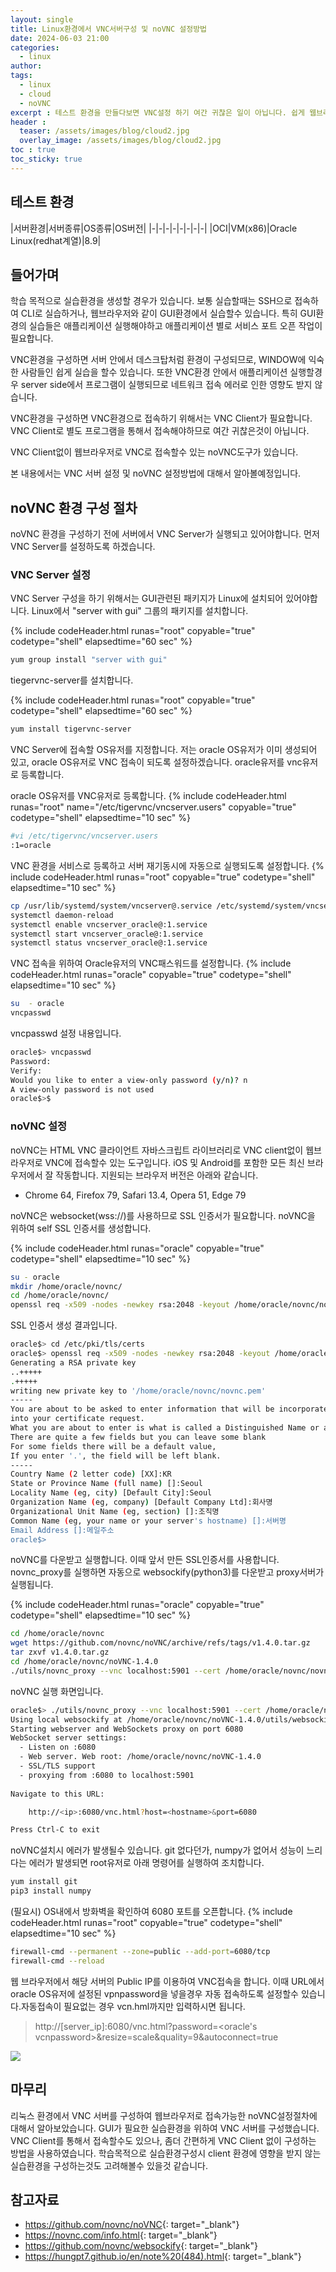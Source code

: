 ```yaml
---
layout: single
title: Linux환경에서 VNC서버구성 및 noVNC 설정방법
date: 2024-06-03 21:00
categories: 
  - linux
author: 
tags: 
  - linux
  - cloud
  - noVNC
excerpt : 테스트 환경을 만들다보면 VNC설정 하기 여간 귀찮은 일이 아닙니다. 쉽게 웹브라우저로 VNC접속하는 환경구성에 대해서 알아보겠습니다.
header :
  teaser: /assets/images/blog/cloud2.jpg
  overlay_image: /assets/images/blog/cloud2.jpg
toc : true  
toc_sticky: true
---
```


## 테스트 환경

|서버환경|서버종류|OS종류|OS버전|
|-|-|-|-|-|-|-|-|
|OCI|VM(x86)|Oracle Linux(redhat계열)|8.9|

## 들어가며 

학습 목적으로 실습환경을 생성할 경우가 있습니다. 
보통 실습할때는 SSH으로 접속하여 CLI로 실습하거나, 웹브라우저와 같이 GUI환경에서 실습할수 있습니다.
특히 GUI환경의 실습들은 애플리케이션 실행해야하고 애플리케이션 별로 서비스 포트 오픈 작업이 필요합니다. 

VNC환경을 구성하면 서버 안에서 데스크탑처럼 환경이 구성되므로, WINDOW에 익숙한 사람들인 쉽게 실습을 할수 있습니다.
또한 VNC환경 안에서 애플리케이션 실행할경우 server side에서 프로그램이 실행되므로 네트워크 접속 에러로 인한 영향도 받지 않습니다. 

VNC환경을 구성하면 VNC환경으로 접속하기 위해서는 VNC Client가 필요합니다. VNC Client로 별도 프로그램을 통해서 접속해야하므로 여간 귀찮은것이 아닙니다. 

VNC Client없이 웹브라우저로 VNC로 접속할수 있는 noVNC도구가 있습니다. 

본 내용에서는 VNC 서버 설정 및 noVNC 설정방법에 대해서 알아볼예정입니다.

## noVNC 환경 구성 절차

noVNC 환경을 구성하기 전에 서버에서 VNC Server가 실행되고 있어야합니다. 
먼저 VNC Server를 설정하도록 하겠습니다. 

### VNC Server 설정

VNC Server 구성을 하기 위해서는 GUI관련된 패키지가 Linux에 설치되어 있어야합니다. 
Linux에서 "server with gui" 그룹의 패키지를 설치합니다.

{% include codeHeader.html runas="root" copyable="true" codetype="shell" elapsedtime="60 sec" %}
```bash
yum group install "server with gui"
```

tiegervnc-server를 설치합니다. 

{% include codeHeader.html runas="root" copyable="true" codetype="shell" elapsedtime="60 sec" %}
```bash
yum install tigervnc-server
```
 
VNC Server에 접속할 OS유저를 지정합니다. 
저는 oracle OS유저가 이미 생성되어 있고, oracle OS유저로 VNC 접속이 되도록 설정하겠습니다. 
oracle유저를 vnc유저로 등록합니다. 

oracle OS유저를 VNC유저로 등록합니다.
{% include codeHeader.html runas="root" name="/etc/tigervnc/vncserver.users" copyable="true" codetype="shell" elapsedtime="10 sec" %}
```bash
#vi /etc/tigervnc/vncserver.users
:1=oracle
``` 

VNC 환경을 서비스로 등록하고 서버 재기동시에 자동으로 실행되도록 설정합니다. 
{% include codeHeader.html runas="root" copyable="true" codetype="shell" elapsedtime="10 sec" %}
```bash
cp /usr/lib/systemd/system/vncserver@.service /etc/systemd/system/vncserver_oracle@\:1.service
systemctl daemon-reload
systemctl enable vncserver_oracle@:1.service
systemctl start vncserver_oracle@:1.service
systemctl status vncserver_oracle@:1.service
```

VNC 접속을 위하여 Oracle유저의 VNC패스워드를 설정합니다. 
{% include codeHeader.html runas="oracle" copyable="true" codetype="shell" elapsedtime="10 sec" %}
```bash
su  - oracle
vncpasswd
```

vncpasswd 설정 내용입니다. 
```bash
oracle$> vncpasswd
Password:
Verify:
Would you like to enter a view-only password (y/n)? n
A view-only password is not used
oracle$>$
```

###  noVNC 설정

noVNC는 HTML VNC 클라이언트 자바스크립트 라이브러리로 VNC client없이 웹브라우저로 VNC에 접속할수 있는 도구입니다. 
iOS 및 Android를 포함한 모든 최신 브라우저에서 잘 작동합니다.
지원되는 브라우저 버전은 아래와 같습니다. 
- Chrome 64, Firefox 79, Safari 13.4, Opera 51, Edge 79

noVNC은 websocket(wss://)를 사용하므로 SSL 인증서가 필요합니다. 
noVNC을 위하여 self SSL 인증서를 생성합니다. 

{% include codeHeader.html runas="oracle" copyable="true" codetype="shell" elapsedtime="10 sec" %}
```bash
su - oracle
mkdir /home/oracle/novnc/
cd /home/oracle/novnc/
openssl req -x509 -nodes -newkey rsa:2048 -keyout /home/oracle/novnc/novnc.pem -out /home/oracle/novnc/novnc.pem -days 365 
```

SSL 인증서 생성 결과입니다.
```bash
oracle$> cd /etc/pki/tls/certs
oracle$> openssl req -x509 -nodes -newkey rsa:2048 -keyout /home/oracle/novnc/novnc.pem -out /home/oracle/novnc/novnc.pem -days 365
Generating a RSA private key
..+++++
.+++++
writing new private key to '/home/oracle/novnc/novnc.pem'
-----
You are about to be asked to enter information that will be incorporated
into your certificate request.
What you are about to enter is what is called a Distinguished Name or a DN.
There are quite a few fields but you can leave some blank
For some fields there will be a default value,
If you enter '.', the field will be left blank.
-----
Country Name (2 letter code) [XX]:KR
State or Province Name (full name) []:Seoul
Locality Name (eg, city) [Default City]:Seoul
Organization Name (eg, company) [Default Company Ltd]:회사명
Organizational Unit Name (eg, section) []:조직명
Common Name (eg, your name or your server's hostname) []:서버명
Email Address []:메일주소
oracle$>
```

noVNC를 다운받고 실행합니다. 이때 앞서 만든 SSL인증서를 사용합니다. 
novnc_proxy를 실행하면 자동으로 websockify(python3)를 다운받고 proxy서버가 실행됩니다. 

{% include codeHeader.html runas="oracle" copyable="true" codetype="shell" elapsedtime="10 sec" %}
```bash
cd /home/oracle/novnc
wget https://github.com/novnc/noVNC/archive/refs/tags/v1.4.0.tar.gz
tar zxvf v1.4.0.tar.gz
cd /home/oracle/novnc/noVNC-1.4.0
./utils/novnc_proxy --vnc localhost:5901 --cert /home/oracle/novnc/novnc.pem
```

noVNC 실행 화면입니다.

```bash
oracle$> ./utils/novnc_proxy --vnc localhost:5901 --cert /home/oracle/novnc/novnc.pem
Using local websockify at /home/oracle/novnc/noVNC-1.4.0/utils/websockify/run
Starting webserver and WebSockets proxy on port 6080
WebSocket server settings:
  - Listen on :6080
  - Web server. Web root: /home/oracle/novnc/noVNC-1.4.0
  - SSL/TLS support
  - proxying from :6080 to localhost:5901
 
Navigate to this URL:

    http://<ip>:6080/vnc.html?host=<hostname>&port=6080

Press Ctrl-C to exit
```

noVNC설치시 에러가 발생될수 있습니다. git 없다던가, numpy가 없어서 성능이 느리다는 에러가 발생되면 
root유저로 아래 명령어를 실행하여 조치합니다. 

```bash
yum install git
pip3 install numpy
```

(필요시) OS내에서 방화벽을 확인하여 6080 포트를 오픈합니다. 
{% include codeHeader.html runas="root" copyable="true" codetype="shell" elapsedtime="10 sec" %}
```bash
firewall-cmd --permanent --zone=public --add-port=6080/tcp
firewall-cmd --reload
```

웹 브라우저에서 해당 서버의 Public IP를 이용하여 VNC접속을 합니다. 
이때 URL에서 oracle OS유저에 설정된 vpnpassword을 넣을경우 자동 접속하도록 설정할수 있습니다.자동접속이 필요없는 경우 vcn.hml까지만 입력하시면 됩니다.

> http://[server_ip]:6080/vnc.html?password=<oracle's vcnpassword>&resize=scale&quality=9&autoconnect=true

![](/assets/images/blog/novnc/novnc.jpg)

## 마무리

리눅스 환경에서 VNC 서버를 구성하여 웹브라우저로 접속가능한 noVNC설정절차에 대해서 알아보았습니다. 
GUI가 필요한 실습환경을 위하여 VNC 서버를 구성했습니다. 
VNC Client를 통해서 접속할수도 있으나, 좀더 간편하게 VNC Client 없이 구성하는 방법을 사용하였습니다.
학습목적으로 실습환경구성시 client 환경에 영향을 받지 않는 실습환경을 구성하는것도 고려해볼수 있을것 같습니다.

## 참고자료

- <https://github.com/novnc/noVNC>{: target="_blank"}
- <https://novnc.com/info.html>{: target="_blank"}
- <https://github.com/novnc/websockify>{: target="_blank"}
- <https://hungpt7.github.io/en/note%20(484).html>{: target="_blank"}
